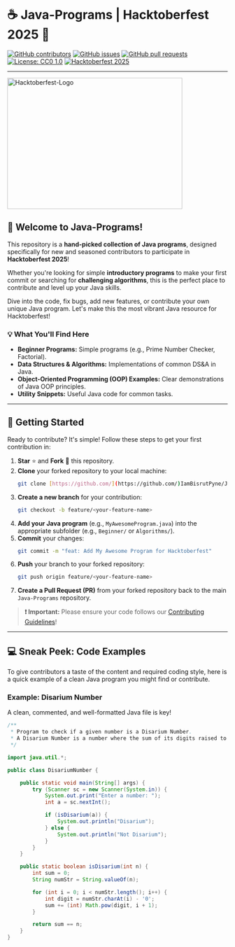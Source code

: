 # ☕ Java-Programs | Hacktoberfest 2025 🎉

[![GitHub contributors](https://img.shields.io/github/contributors/IamBisrutPyne/Java-Programs.svg)](https://github.com/IamBisrutPyne/Java-Programs/graphs/contributors)
[![GitHub issues](https://img.shields.io/github/issues/IamBisrutPyne/Java-Programs.svg)](https://github.com/IamBisrutPyne/Java-Programs/issues)
[![GitHub pull requests](https://img.shields.io/github/issues-pr/IamBisrutPyne/Java-Programs.svg)](https://github.com/IamBisrutPyne/Java-Programs/pulls)
[![License: CC0 1.0](https://img.shields.io/badge/License-CC0_1.0-blue)](https://github.com/IamBisrutPyne/Java-Programs/blob/main/LICENSE)
[![Hacktoberfest 2025](https://img.shields.io/badge/Hacktoberfest-2025-orange.svg)](https://hacktoberfest.com/)

---

<img width="400" height="300" alt="Hacktoberfest-Logo" src="https://github.com/user-attachments/assets/5f9a47d2-e571-485a-9b69-25d6e9f8ddd9" />


## 🎯 Welcome to Java-Programs!

This repository is a **hand-picked collection of Java programs**, designed specifically for new and seasoned contributors to participate in **Hacktoberfest 2025**!

Whether you're looking for simple **introductory programs** to make your first commit or searching for **challenging algorithms**, this is the perfect place to contribute and level up your Java skills.

Dive into the code, fix bugs, add new features, or contribute your own unique Java program. Let's make this the most vibrant Java resource for Hacktoberfest!

### 💡 What You'll Find Here

* **Beginner Programs:** Simple programs (e.g., Prime Number Checker, Factorial).
* **Data Structures & Algorithms:** Implementations of common DS&A in Java.
* **Object-Oriented Programming (OOP) Examples:** Clear demonstrations of Java OOP principles.
* **Utility Snippets:** Useful Java code for common tasks.

---

## 🚀 Getting Started

Ready to contribute? It's simple! Follow these steps to get your first contribution in:

1.  **Star** ⭐ and **Fork** 🍴 this repository.
2.  **Clone** your forked repository to your local machine:
    ```bash
    git clone [https://github.com/](https://github.com/)IamBisrutPyne/Java-Programs.git
    ```
3.  **Create a new branch** for your contribution:
    ```bash
    git checkout -b feature/<your-feature-name>
    ```
4.  **Add your Java program** (e.g., `MyAwesomeProgram.java`) into the appropriate subfolder (e.g., `Beginner/` or `Algorithms/`).
5.  **Commit** your changes:
    ```bash
    git commit -m "feat: Add My Awesome Program for Hacktoberfest"
    ```
6.  **Push** your branch to your forked repository:
    ```bash
    git push origin feature/<your-feature-name>
    ```
7.  **Create a Pull Request (PR)** from your forked repository back to the main `Java-Programs` repository.

> **❗ Important:** Please ensure your code follows our [Contributing Guidelines](#📜-contributing-guidelines)!

---

## 💻 Sneak Peek: Code Examples

To give contributors a taste of the content and required coding style, here is a quick example of a clean Java program you might find or contribute.

### Example: Disarium Number
A clean, commented, and well-formatted Java file is key!

```java
/**
 * Program to check if a given number is a Disarium Number.
 * A Disarium Number is a number where the sum of its digits raised to their respective positions equals the number itself.
 */

import java.util.*;

public class DisariumNumber {

    public static void main(String[] args) {
        try (Scanner sc = new Scanner(System.in)) {
            System.out.print("Enter a number: ");
            int a = sc.nextInt();

            if (isDisarium(a)) {
                System.out.println("Disarium");
            } else {
                System.out.println("Not Disarium");
            }
        }
    }

    public static boolean isDisarium(int n) {
        int sum = 0;
        String numStr = String.valueOf(n);

        for (int i = 0; i < numStr.length(); i++) {
            int digit = numStr.charAt(i) - '0';
            sum += (int) Math.pow(digit, i + 1);
        }

        return sum == n;
    }
}
